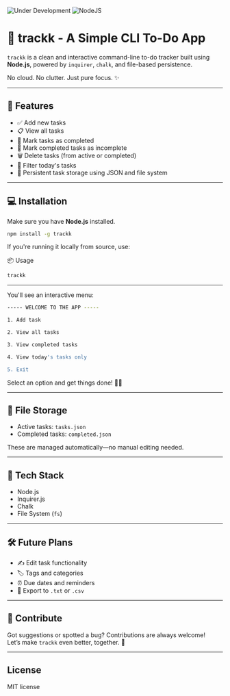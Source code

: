 ![Under Development](https://img.shields.io/badge/status-under%20development-yellow)
![NodeJS](https://img.shields.io/badge/node.js-6DA55F?style=for-the-badge&logo=node.js&logoColor=white)

# 🧠 trackk - A Simple CLI To-Do App

`trackk` is a clean and interactive command-line to-do tracker built using **Node.js**, powered by `inquirer`, `chalk`, and file-based persistence.

No cloud. No clutter. Just pure focus. ✨

---

## 🚀 Features

- ✅ Add new tasks  
- 📋 View all tasks  
- 🎯 Mark tasks as completed  
- 🔁 Mark completed tasks as incomplete  
- 🗑️ Delete tasks (from active or completed)  
- 📆 Filter today's tasks  
- 🧠 Persistent task storage using JSON and file system  

---

## 💻 Installation

Make sure you have **Node.js** installed.

```bash
npm install -g trackk
```
If you're running it locally from source, use:

📦 Usage

```bash
trackk
```

---
You'll see an interactive menu:

```bash
----- WELCOME TO THE APP -----

1. Add task

2. View all tasks

3. View completed tasks

4. View today's tasks only

5. Exit
```

Select an option and get things done! 🧘‍♂️

---

## 📁 File Storage

- Active tasks: `tasks.json`  
- Completed tasks: `completed.json`  

These are managed automatically—no manual editing needed.

---

## 🤖 Tech Stack

- Node.js  
- Inquirer.js  
- Chalk  
- File System (`fs`)  

---

## 🛠️ Future Plans

- ✍️ Edit task functionality  
- 🏷️ Tags and categories  
- ⏰ Due dates and reminders  
- 📄 Export to `.txt` or `.csv`  

---

## 🙌 Contribute

Got suggestions or spotted a bug? Contributions are always welcome!  
Let’s make `trackk` even better, together. 💪

---

## License 
MIT license
